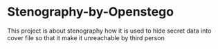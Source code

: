 # Stenography-by-Openstego
This project is about stenography how it is used to hide secret data into cover file so that it make it unreachable by third person 
